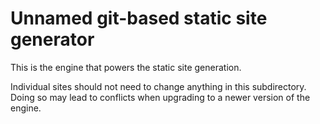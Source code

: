 # Unnamed git-based static site generator

This is the engine that powers the static site generation.

Individual sites should not need to change anything in this subdirectory.
Doing so may lead to conflicts when upgrading to a newer version of the engine.

